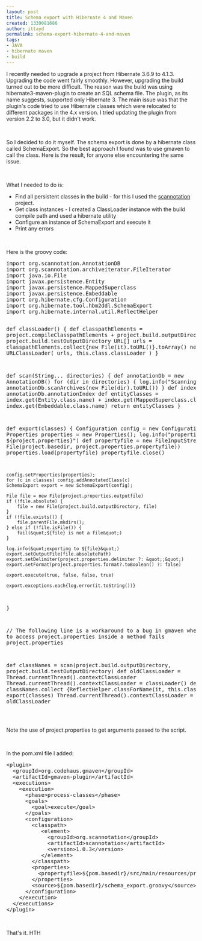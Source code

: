 ```yaml
---
layout: post
title: Schema export with Hibernate 4 and Maven
created: 1339081686
author: ittayd
permalink: schema-export-hibernate-4-and-maven
tags:
- JAVA
- hibernate maven
- build
---
```

<p>I&nbsp;recently needed to upgrade a project from Hibernate 3.6.9 to 4.1.3. Upgrading the code went fairly smoothly. However, upgrading the build turned out to be more difficult. The reason was the build was using hibernate3-maven-plugin to create an SQL&nbsp;schema file. The plugin, as its name suggests, supported only Hibernate 3. The main issue was that the plugin's code tried to use Hibernate classes which were relocated to different packages in the 4.x version. I tried updating the plugin from version 2.2 to 3.0, but it didn't work.</p>
<p>&nbsp;</p>
<p>So I&nbsp;decided to do it myself. The schema export is done by a hibernate class called SchemaExport. So the best approach I&nbsp;found was to use gmaven to call the class. Here is the result, for anyone else encountering the same issue.</p>
<p>&nbsp;</p>
<p>What I&nbsp;needed to do is:</p>
<ul>
    <li>Find all persistent classes in the build - for this I&nbsp;used the <a href="http://scannotation.sourceforge.net">scannotation </a>project.</li>
    <li>Get class instances - I&nbsp;created a ClassLoader instance with the build compile path and used a hibernate utility</li>
    <li>Configure an instance of SchemaExport and execute it</li>
    <li>Print any errors</li>
</ul>
<p>&nbsp;</p>
<p>Here is the groovy code:</p>
<pre class="brush: java;" title="code">
import org.scannotation.AnnotationDB
import org.scannotation.archiveiterator.FileIterator
import java.io.File
import javax.persistence.Entity
import javax.persistence.MappedSuperclass
import javax.persistence.Embeddable
import org.hibernate.cfg.Configuration
import org.hibernate.tool.hbm2ddl.SchemaExport
import org.hibernate.internal.util.ReflectHelper
 
def classLoader() {
    def classpathElements = project.compileClasspathElements + project.build.outputDirectory + project.build.testOutputDirectory
    URL[] urls = classpathElements.collect{new File(it).toURL()}.toArray()
    new URLClassLoader( urls, this.class.classLoader )
}

def scan(String... directories) {
    def annotationDb = new AnnotationDB()
    for (dir in directories) {
        log.info(&quot;Scanning ${dir}&quot;)
        annotationDb.scanArchives(new File(dir).toURL())
    }
    def index = annotationDb.annotationIndex
    def entityClasses = index.get(Entity.class.name) + index.get(MappedSuperclass.class.name) + index.get(Embeddable.class.name)
    return entityClasses
}

def export(classes) {
    Configuration config = new Configuration();
    Properties properties = new Properties();
    log.info(&quot;properties: ${project.properties}&quot;)
    def propertyfile = new FileInputStream(new File(project.basedir, project.properties.propertyfile))
    properties.load(propertyfile)
    propertyfile.close()

    config.setProperties(properties);
    for (c in classes) config.addAnnotatedClass(c)
    SchemaExport export = new SchemaExport(config);

    File file = new File(project.properties.outputfile)
    if (!file.absolute) {
        file = new File(project.build.outputDirectory, file)
    }
    if (!file.exists()) {
        file.parentFile.mkdirs();
    } else if (!file.isFile()) {
        fail(&quot;${file} is not a file&quot;)
    }

    log.info(&quot;exporting to ${file}&quot;)
    export.setOutputFile(file.absolutePath)
    export.setDelimiter(project.properties.delimiter ?: &quot;;&quot;)
    export.setFormat(project.properties.format?.toBoolean() ?: false)

    export.execute(true, false, false, true)

    export.exceptions.each{log.error(it.toString())}
}

// The following line is a workaround to a bug in gmaven when trying to access project.properties inside a method fails
project.properties

def classNames = scan(project.build.outputDirectory, project.build.testOutputDirectory)
def oldClassLoader = Thread.currentThread().contextClassLoader
Thread.currentThread().contextClassLoader = classLoader()
def classes = classNames.collect {ReflectHelper.classForName(it, this.class);}
export(classes)
Thread.currentThread().contextClassLoader = oldClassLoader
</pre>
<p>&nbsp;</p>
<p>Note the use of project.properties to get arguments passed to the script.</p>
<p>&nbsp;</p>
<p>In the pom.xml file I&nbsp;added:</p>
<pre class="brush: xhtml;" title="code">
&lt;plugin&gt;
  &lt;groupId&gt;org.codehaus.gmaven&lt;/groupId&gt;
  &lt;artifactId&gt;gmaven-plugin&lt;/artifactId&gt;
  &lt;executions&gt;
    &lt;execution&gt;
      &lt;phase&gt;process-classes&lt;/phase&gt;
      &lt;goals&gt;
        &lt;goal&gt;execute&lt;/goal&gt;
      &lt;/goals&gt;
      &lt;configuration&gt;
        &lt;classpath&gt;
           &lt;element&gt;
             &lt;groupId&gt;org.scannotation&lt;/groupId&gt;
             &lt;artifactId&gt;scannotation&lt;/artifactId&gt;
             &lt;version&gt;1.0.3&lt;/version&gt;
           &lt;/element&gt;
        &lt;/classpath&gt;
        &lt;properties&gt;
          &lt;propertyfile&gt;${pom.basedir}/src/main/resources/prod-db.properties&lt;/propertyfile&gt;
        &lt;/properties&gt;
        &lt;source&gt;${pom.basedir}/schema_export.groovy&lt;/source&gt;
      &lt;/configuration&gt;
    &lt;/execution&gt;
  &lt;/executions&gt;
&lt;/plugin&gt;</pre>
<p>&nbsp;</p>
<p>That's it. HTH</p>
